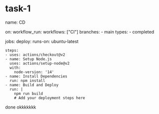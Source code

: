 # task-1
name: CD

on:
  workflow_run:
    workflows: ["CI"]
    branches:
      - main
    types:
      - completed

jobs:
  deploy:
    runs-on: ubuntu-latest

    steps:
    - uses: actions/checkout@v2
    - name: Setup Node.js
      uses: actions/setup-node@v2
      with:
        node-version: '14'
    - name: Install Dependencies
      run: npm install
    - name: Build and Deploy
      run: |
        npm run build
        # Add your deployment steps here
done okkkkkkk
